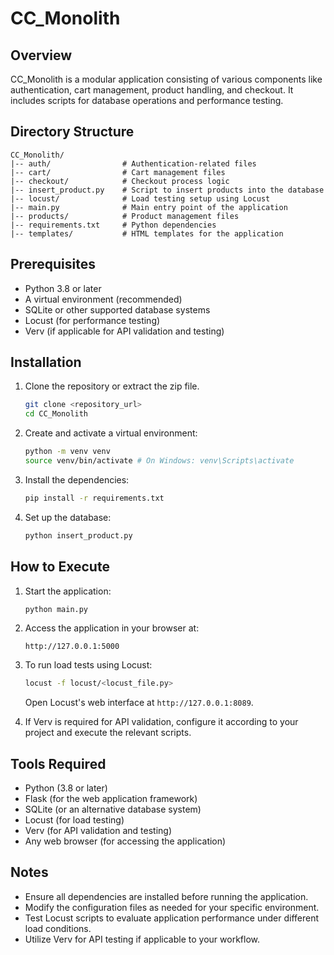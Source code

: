 # CC_Monolith

## Overview
CC_Monolith is a modular application consisting of various components like authentication, cart management, product handling, and checkout. It includes scripts for database operations and performance testing.

## Directory Structure
```
CC_Monolith/
|-- auth/                # Authentication-related files
|-- cart/                # Cart management files
|-- checkout/            # Checkout process logic
|-- insert_product.py    # Script to insert products into the database
|-- locust/              # Load testing setup using Locust
|-- main.py              # Main entry point of the application
|-- products/            # Product management files
|-- requirements.txt     # Python dependencies
|-- templates/           # HTML templates for the application
```

## Prerequisites

- Python 3.8 or later
- A virtual environment (recommended)
- SQLite or other supported database systems
- Locust (for performance testing)
- Verv (if applicable for API validation and testing)

## Installation

1. Clone the repository or extract the zip file.
   ```bash
   git clone <repository_url>
   cd CC_Monolith
   ```

2. Create and activate a virtual environment:
   ```bash
   python -m venv venv
   source venv/bin/activate # On Windows: venv\Scripts\activate
   ```

3. Install the dependencies:
   ```bash
   pip install -r requirements.txt
   ```

4. Set up the database:
   ```bash
   python insert_product.py
   ```

## How to Execute

1. Start the application:
   ```bash
   python main.py
   ```

2. Access the application in your browser at:
   ```
   http://127.0.0.1:5000
   ```

3. To run load tests using Locust:
   ```bash
   locust -f locust/<locust_file.py>
   ```
   Open Locust's web interface at `http://127.0.0.1:8089`.

4. If Verv is required for API validation, configure it according to your project and execute the relevant scripts.

## Tools Required

- Python (3.8 or later)
- Flask (for the web application framework)
- SQLite (or an alternative database system)
- Locust (for load testing)
- Verv (for API validation and testing)
- Any web browser (for accessing the application)

## Notes

- Ensure all dependencies are installed before running the application.
- Modify the configuration files as needed for your specific environment.
- Test Locust scripts to evaluate application performance under different load conditions.
- Utilize Verv for API testing if applicable to your workflow.




